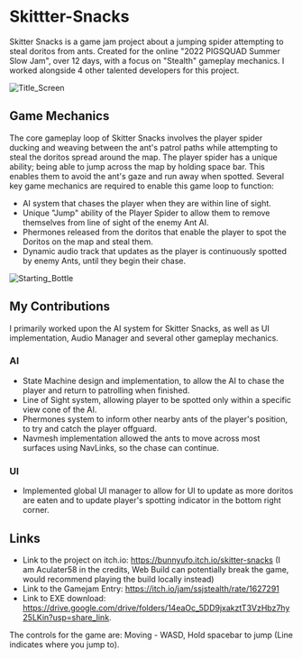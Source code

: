 # **Skittter-Snacks**
Skitter Snacks is a game jam project about a jumping spider attempting to steal doritos from ants. Created for the online "2022 PIGSQUAD Summer Slow Jam", over 12 days, with a focus on "Stealth" gameplay mechanics. I worked alongside 4 other talented developers for this project. 

![Title_Screen](https://github.com/user-attachments/assets/95587d44-83e6-4471-852f-18cd7ef0836a)


## Game Mechanics
The core gameplay loop of Skitter Snacks involves the player spider ducking and weaving between the ant's patrol paths while attempting to steal the doritos spread around the map. The player spider has a unique ability; being able to jump across the map by holding space bar. This enables them to avoid the ant's gaze and run away when spotted. Several key game mechanics are required to enable this game loop to function:

- AI system that chases the player when they are within line of sight.
- Unique "Jump" ability of the Player Spider to allow them to remove themselves from line of sight of the enemy Ant AI.
- Phermones released from the doritos that enable the player to spot the Doritos on the map and steal them.
- Dynamic audio track that updates as the player is continuously spotted by enemy Ants, until they begin their chase.

![Starting_Bottle](https://github.com/user-attachments/assets/4f04ba42-804b-45ae-a868-0328cc927378)

## My Contributions
I primarily worked upon the AI system for Skitter Snacks, as well as UI implementation, Audio Manager and several other gameplay mechanics. 

### AI
- State Machine design and implementation, to allow the AI to chase the player and return to patrolling when finished.
- Line of Sight system, allowing player to be spotted only within a specific view cone of the AI.
- Phermones system to inform other nearby ants of the player's position, to try and catch the player offguard.
- Navmesh implementation allowed the ants to move across most surfaces using NavLinks, so the chase can continue.

### UI
- Implemented global UI manager to allow for UI to update as more doritos are eaten and to update player's spotting indicator in the bottom right corner.


## Links
- Link to the project on itch.io: https://bunnyufo.itch.io/skitter-snacks (I am Aculater58 in the credits, Web Build can potentially break the game, would recommend playing the build locally instead) 
- Link to the Gamejam Entry: https://itch.io/jam/ssjstealth/rate/1627291 
- Link to EXE download: https://drive.google.com/drive/folders/14eaOc_5DD9jxakztT3VzHbz7hy25LKin?usp=share_link.
  
The controls for the game are: Moving - WASD, Hold spacebar to jump (Line indicates where you jump to). 
